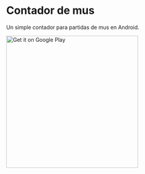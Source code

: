 # Contador de mus
Un simple contador para partidas de mus en Android.

<a href='https://play.google.com/store/apps/details?id=es.davidpob99.ContadorMus'><img width="350px" alt='Get it on Google Play' src='https://play.google.com/intl/es_es/badges/images/generic/en_badge_web_generic.png'/></a>